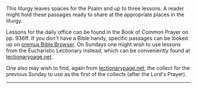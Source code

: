 This liturgy leaves spaces for the Psalm and up to three lessons. A reader might hold these passages ready to share at the appropriate places in the liturgy.

Lessons for the daily office can be found in the Book of Common Prayer on pp. 936ff. If you don't have a Bible handy, specific passages can be looked up on [oremus Bible Browser](http://bible.oremus.org/). On Sundays one might wish to use lessons from the Eucharistic Lectionary instead, which can be conveniently found at [lectionarypage.net](https://lectionarypage.net).

One also may wish to find, again from [lectionarypage.net](https://lectionarypage.net), the collect for the previous Sunday to use as the first of the collects (after the Lord's Prayer).

-----
